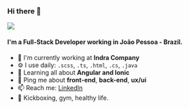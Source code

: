### Hi there 👋

![](https://komarev.com/ghpvc/?username=rafaelblink&color=gray)

#### I'm a Full-Stack Developer working in João Pessoa - Brazil.

- 🏢 I'm currently working at **Indra Company**
- ⚙️ I use daily: `.scss`, `.ts`, `.html`, `.cs`, `.java`
- 🌱 Learning all about **Angular and Ionic**
- 💬 Ping me about **front-end**, **back-end**, **ux/ui**
- 📫 Reach me: [LinkedIn](https://www.linkedin.com/in/ferreirafael/)
- 🥊 Kickboxing, gym, healthy life.
